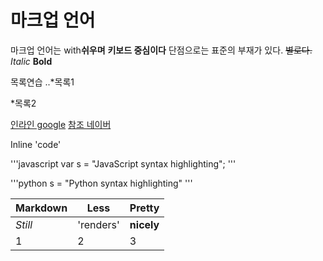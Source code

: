# 마크업 언어

마크업 언어는 with**쉬우며** __키보드 중심이다__
단점으로는 표준의 부재가 있다. ~~별로다.~~
*Italic*  **Bold**

목록연습
..*목록1

*목록2

[인라인 google](https://www.google.com)
[참조 네이버][Arbitrary case-insenstive reference text]

[arbitrary case-insenstive reference text]:http://www.naver.com

Inline 'code'

'''javascript
var s = "JavaScript syntax highlighting";
'''

'''python
s = "Python syntax highlighting"
'''

Markdown|Less|Pretty
---|---|---
*Still*|'renders'|**nicely**
1|2|3


